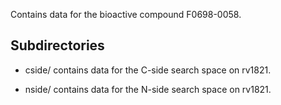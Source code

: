 Contains data for the bioactive compound F0698-0058.

## Subdirectories

- cside/ contains data for the C-side search space on rv1821.

- nside/ contains data for the N-side search space on rv1821.

